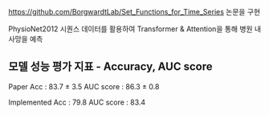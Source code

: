 https://github.com/BorgwardtLab/Set_Functions_for_Time_Series 논문을 구현

PhysioNet2012 시퀀스 데이터를 활용하여 Transformer & Attention을 통해 병원 내 사망을 예측

모델 성능 평가 지표 - Accuracy, AUC score
-------------------------------------------

Paper Acc : 83.7 ± 3.5 AUC score : 86.3 ± 0.8

Implemented Acc : 79.8 AUC score : 83.4
